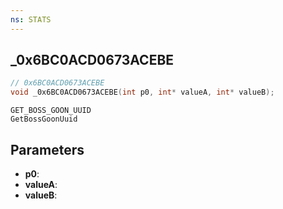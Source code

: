 ```yaml
---
ns: STATS
---
```

## _0x6BC0ACD0673ACEBE

```c
// 0x6BC0ACD0673ACEBE
void _0x6BC0ACD0673ACEBE(int p0, int* valueA, int* valueB);
```

```
GET_BOSS_GOON_UUID
GetBossGoonUuid
```

## Parameters
* **p0**: 
* **valueA**: 
* **valueB**: 

